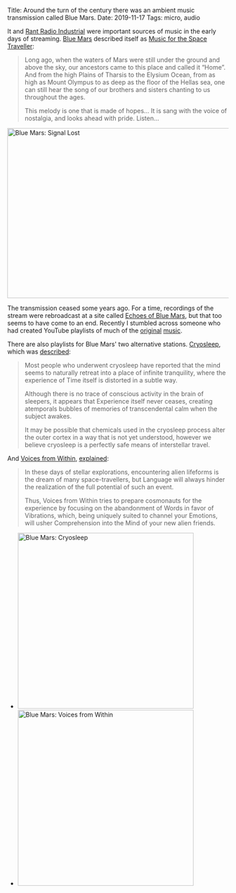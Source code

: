 Title: Around the turn of the century there was an ambient music transmission called Blue Mars.
Date: 2019-11-17
Tags: micro, audio

It and [Rant Radio Industrial](http://www.rantmedia.ca/industrial/) were important sources of music in the early days of streaming. [Blue Mars](http://bluemars.org) described itself as [Music for the Space Traveller](https://web.archive.org/web/20130526041128/http://bluemars.org/bluemars.php):

>  Long ago, when the waters of Mars were still under the ground and above the sky, our ancestors came to this place and called it “Home”. And from the high Plains of Tharsis to the Elysium Ocean, from as high as Mount Olympus to as deep as the floor of the Hellas sea, one can still hear the song of our brothers and sisters chanting to us throughout the ages.
>
>  This melody is one that is made of hopes... It is sang with the voice of nostalgia, and looks ahead with pride. Listen...

<a href="http://bluemars.org"><img src="/media/images/bluemars-signal_lost.png" alt="Blue Mars: Signal Lost" width="800" height="387"></a>

The transmission ceased some years ago. For a time, recordings of the stream were rebroadcast at a site called [Echoes of Blue Mars](https://web.archive.org/web/20191109172351/http://echoesofbluemars.org/), but that too seems to have come to an end. Recently I stumbled across someone who had created YouTube playlists of much of the [original](https://www.youtube.com/playlist?list=PLzWV9EnhX-ZVx6twAQllR5CVuWr0Brvsk) [music](https://www.youtube.com/playlist?list=PLzWV9EnhX-ZVJJYZvLaD6GV7Zr5Q1jIo2).

There are also playlists for Blue Mars' two alternative stations. [Cryosleep](https://www.youtube.com/playlist?list=PLzWV9EnhX-ZXblwA1t3voIb4ZOHGiBfDy), which was [described](https://web.archive.org/web/20130520111045/http://bluemars.org/cryosleep.php):

>  Most people who underwent cryosleep have reported that the mind seems to naturally retreat into a place of infinite tranquility, where the experience of Time itself is distorted in a subtle way.
>
>  Although there is no trace of conscious activity in the brain of sleepers, it appears that Experience itself never ceases, creating atemporals bubbles of memories of transcendental calm when the subject awakes.
>
>  It may be possible that chemicals used in the cryosleep process alter the outer cortex in a way that is not yet understood, however we believe cryosleep is a perfectly safe means of interstellar travel. 

And [Voices from Within](https://www.youtube.com/playlist?list=PLzWV9EnhX-ZXW4Ydyd000ExmkGHbhpBqu), [explained](https://web.archive.org/web/20130515212908/http://bluemars.org/voicesfwithin.php):

>  In these days of stellar explorations, encountering alien lifeforms is the dream of many space-travellers, but Language will always hinder the realization of the full potential of such an event.
>
>  Thus, Voices from Within tries to prepare cosmonauts for the experience by focusing on the abandonment of Words in favor of Vibrations, which, being uniquely suited to channel your Emotions, will usher Comprehension into the Mind of your new alien friends. 

<ul class="thumbs">
    <li>
        <a href="http://bluemars.org"><img src="/media/images/bluemars-cryosleep.png" alt="Blue Mars: Cryosleep" width="400"></a>
    </li>
    <li>
        <a href="http://bluemars.org"><img src="/media/images/bluemars-voices_from_within.png" alt="Blue Mars: Voices from Within" width="400"></a>
    </li>
</ul>

